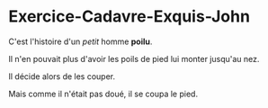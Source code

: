 # Exercice-Cadavre-Exquis-John
C'est l'histoire d'un *petit* homme **poilu**.

Il n'en pouvait plus d'avoir les poils de pied lui monter jusqu'au nez.

Il décide alors de les couper.

Mais comme il n'était pas doué, il se coupa le pied.
